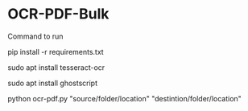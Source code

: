 # OCR-PDF-Bulk


Command to run 

pip install -r requirements.txt

sudo apt install tesseract-ocr

sudo apt install ghostscript

python ocr-pdf.py "source/folder/location" "destintion/folder/location"
